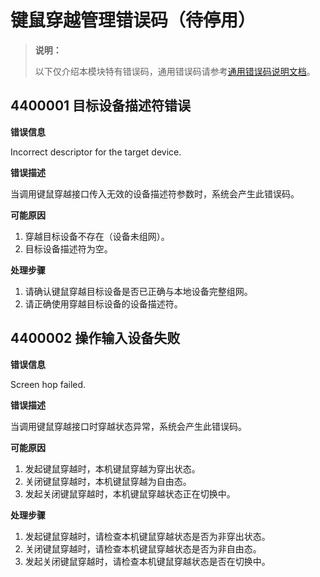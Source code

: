 # 键鼠穿越管理错误码（待停用）

<!--Kit: Input Kit-->
<!--Subsystem: MultimodalInput-->
<!--Owner: @zhaoxueyuan-->
<!--Designer: @hanruofei-->
<!--Tester: @Lyuxin-->
<!--Adviser: @Brilliantry_Rui-->

> **说明：**
>
> 以下仅介绍本模块特有错误码，通用错误码请参考[通用错误码说明文档](../errorcode-universal.md)。

## 4400001 目标设备描述符错误

**错误信息**

Incorrect descriptor for the target device.

**错误描述**

当调用键鼠穿越接口传入无效的设备描述符参数时，系统会产生此错误码。

**可能原因**

1. 穿越目标设备不存在（设备未组网）。
2. 目标设备描述符为空。

**处理步骤**

1. 请确认键鼠穿越目标设备是否已正确与本地设备完整组网。
2. 请正确使用穿越目标设备的设备描述符。

## 4400002 操作输入设备失败

**错误信息**

Screen hop failed.

**错误描述**

当调用键鼠穿越接口时穿越状态异常，系统会产生此错误码。

**可能原因**

1. 发起键鼠穿越时，本机键鼠穿越为穿出状态。
2. 关闭键鼠穿越时，本机键鼠穿越为自由态。
3. 发起关闭键鼠穿越时，本机键鼠穿越状态正在切换中。

**处理步骤**

1. 发起键鼠穿越时，请检查本机键鼠穿越状态是否为非穿出状态。
2. 关闭键鼠穿越时，请检查本机键鼠穿越状态是否为非自由态。
3. 发起关闭键鼠穿越时，请检查本机键鼠穿越状态是否在切换中。